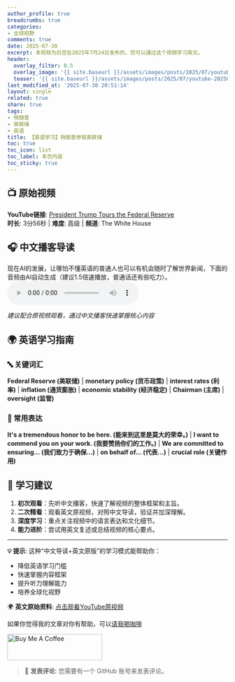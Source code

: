 ```yaml
---
author_profile: true
breadcrumbs: true
categories:
- 全球视野
comments: true
date: 2025-07-30
excerpt: 本视频为白宫在2025年7月24日发布的。您可以通过这个视频学习英文。
header:
  overlay_filter: 0.5
  overlay_image: '{{ site.baseurl }}/assets/images/posts/2025/07/youtube-20250730-president-trump-tours-the-federal-reserve-thumbnail.jpg'
  teaser: '{{ site.baseurl }}/assets/images/posts/2025/07/youtube-20250730-president-trump-tours-the-federal-reserve-thumbnail.jpg'
last_modified_at: '2025-07-30 20:51:14'
layout: single
related: true
share: true
tags:
- 特朗普
- 美联储
- 英语
title: 【英语学习】特朗普参观美联储
toc: true
toc_icon: list
toc_label: 本页内容
toc_sticky: true
---
```


## 📺 原始视频
**YouTube链接**: [President Trump Tours the Federal Reserve](https://www.youtube.com/watch?v=8QxwK5ICziA)  
**时长**: 3分56秒 | **难度**: 高级 | **频道**: The White House

<!-- more -->

## 🎧 中文播客导读
现在AI的发展，让哪怕不懂英语的普通人也可以有机会随时了解世界新闻，下面的音频由AI自动生成（建议1.5倍速播放，普通话还有些吃力）。
<audio controls>
  <source src="{{ site.baseurl }}/assets/audio/youtube-20250730-president-trump-tours-the-federal-reserve.mp3" type="audio/mpeg">
  您的浏览器不支持音频播放。
</audio>

*建议配合原视频观看，通过中文播客快速掌握核心内容*

## 🌍 英语学习指南

### 🔤 关键词汇
**Federal Reserve (美联储)** | **monetary policy (货币政策)** | **interest rates (利率)** | **inflation (通货膨胀)** | **economic stability (经济稳定)** | **Chairman (主席)** | **oversight (监管)**

### 💬 常用表达
**It's a tremendous honor to be here. (能来到这里是莫大的荣幸。)** | **I want to commend you on your work. (我要赞扬你们的工作。)** | **We are committed to ensuring... (我们致力于确保…)** | **on behalf of... (代表…)** | **crucial role (关键作用)**

## 🎯 学习建议
1.  **初次观看**：先听中文播客，快速了解视频的整体框架和主旨。
2.  **二次精看**：观看英文原视频，对照中文导读，验证并加深理解。
3.  **深度学习**：重点关注视频中的语言表达和文化细节。
4.  **能力进阶**：尝试用英文复述或总结视频的核心要点。

---

**💡 提示**: 这种“中文导读+英文原版”的学习模式能帮助你：
- 降低英语学习门槛
- 快速掌握内容框架  
- 提升听力理解能力
- 培养全球化视野

🌍 **英文原始资料**: [点击观看YouTube原视频](https://www.youtube.com/watch?v=8QxwK5ICziA)


如果你觉得我的文章对你有帮助，可以[请我喝咖啡](https://www.buymeacoffee.com/zhurong052Q)

<a href="https://www.buymeacoffee.com/zhurong052Q" target="_blank"><img src="https://cdn.buymeacoffee.com/buttons/v2/default-yellow.png" alt="Buy Me A Coffee" style="height: 60px !important;width: 217px !important;" ></a>

> 💬 **发表评论**: 您需要有一个 GitHub 账号来发表评论。